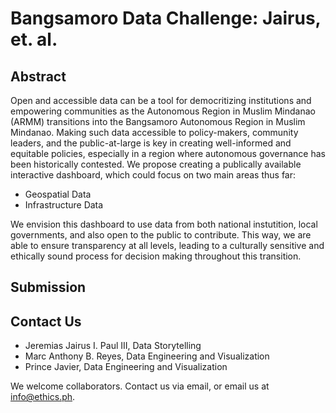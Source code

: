 # Bangsamoro Data Challenge: Jairus, et. al. 

## Abstract

Open and accessible data can be a tool for democritizing institutions and empowering communities as the Autonomous Region in Muslim Mindanao (ARMM) transitions into the Bangsamoro Autonomous Region in Muslim Mindanao. Making such data accessible to policy-makers, community leaders, and the public-at-large is key in creating well-informed and equitable policies, especially in a region where autonomous governance has been historically contested. We propose creating a publically available interactive dashboard, which could focus on two main areas thus far:

* Geospatial Data
* Infrastructure Data

We envision this dashboard to use data from both national instutition, local governments, and also open to the public to contribute. This way, we are able to ensure transparency at all levels, leading to a culturally sensitive and ethically sound process for decision making throughout this transition.

## Submission

## Contact Us

* Jeremias Jairus I. Paul III, Data Storytelling
* Marc Anthony B. Reyes, Data Engineering and Visualization
* Prince Javier, Data Engineering and Visualization

We welcome collaborators. Contact us via email, or email us at info@ethics.ph.